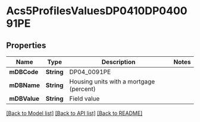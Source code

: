 # Acs5ProfilesValuesDP0410DP040091PE

## Properties
Name | Type | Description | Notes
------------ | ------------- | ------------- | -------------
**mDBCode** | **String** | DP04_0091PE | 
**mDBName** | **String** | Housing units with a mortgage (percent) | 
**mDBValue** | **String** | Field value | 

[[Back to Model list]](../README.md#documentation-for-models) [[Back to API list]](../README.md#documentation-for-api-endpoints) [[Back to README]](../README.md)



